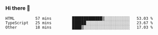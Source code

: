 ### Hi there 👋

<!--START_SECTION:waka-->

```text
HTML         57 mins         █████████████▒░░░░░░░░░░░   53.03 %
TypeScript   25 mins         ██████░░░░░░░░░░░░░░░░░░░   23.67 %
Other        18 mins         ████▒░░░░░░░░░░░░░░░░░░░░   17.03 %
```

<!--END_SECTION:waka-->
